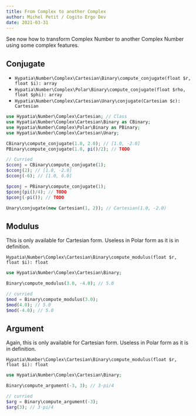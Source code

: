 ```yaml
---
title: From Complex to another Complex
author: Michel Petit / Cogito Ergo Dev
date: 2021-03-31
---
```




See now how to transform Complex Number to another Complex Number using some complex features.

## Conjugate

 - `Hypatia\Number\Complex\Cartesian\Binary\compute_conjugate(float $r, float $i): array`
 - `Hypatia\Number\Complex\Polar\Binary\compute_conjugate(float $rho, float $phi): array`
 - `Hypatia\Number\Complex\Cartesian\Unary\conjugate(Cartesian $c): Cartesian`


```php
use Hypatia\Number\Complex\Cartesian; // Class
use Hypatia\Number\Complex\Cartesian\Binary as CBinary;
use Hypatia\Number\Complex\Polar\Binary as PBinary;
use Hypatia\Number\Complex\Cartesian\Unary;

CBinary\compute_conjugate(1.0, 2.0); // [1.0, -2.0]
PBinary\compute_conjugate(1.0, pi()/2); // TODO

// Curried
$cconj = CBinary\compute_conjugate(1);
$cconj(2); // [1.0, -2.0]
$cconj(-6); // [1.0, 6.0]

$pconj = PBinary\compute_conjugate(1);
$pconj(pi()/4); // TODO
$pconj(-pi()); // TODO

Unary\conjugate(new Cartesian(1, 2)); // Cartesian(1.0, -2.0)
```

## Modulus

This is only available for Cartesian form. Useless in Polar form as it is in definition.

`Hypatia\Number\Complex\Cartesian\Binary\compute_modulus(float $r, float $i): float`

```php
use Hypatia\Number\Complex\Cartesian\Binary;

Binary\compute_modulus(3.0, -4.0); // 5.0

// curried
$mod = Binary\compute_modulus(3.0);
$mod(4.0); // 5.0
$mod(-4.0); // 5.0
```

## Argument

Again, this is only available for Cartesian form. Useless in Polar form as it is in definition.

`Hypatia\Number\Complex\Cartesian\Binary\compute_modulus(float $r, float $i): float`

```php
use Hypatia\Number\Complex\Cartesian\Binary;

Binary\compute_argument(-3, 3); // 3⋅pi/4

// curried
$arg = Binary\compute_argument(-3);
$arg(3); // 3⋅pi/4
```
